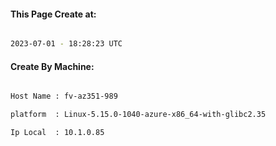 
   
#### This Page Create at:

```bash

2023-07-01 - 18:28:23 UTC

```

#### Create By Machine:

```bash

Host Name : fv-az351-989

platform  : Linux-5.15.0-1040-azure-x86_64-with-glibc2.35

Ip Local  : 10.1.0.85

```

